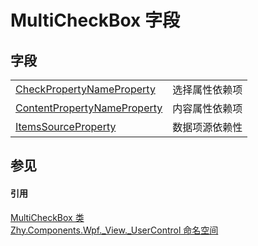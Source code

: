 # MultiCheckBox 字段




## 字段
<table>
<tr>
<td><a href="F_Zhy_Components_Wpf__View__UserControl_MultiCheckBox_CheckPropertyNameProperty">CheckPropertyNameProperty</a></td>
<td>选择属性依赖项</td></tr>
<tr>
<td><a href="F_Zhy_Components_Wpf__View__UserControl_MultiCheckBox_ContentPropertyNameProperty">ContentPropertyNameProperty</a></td>
<td>内容属性依赖项</td></tr>
<tr>
<td><a href="F_Zhy_Components_Wpf__View__UserControl_MultiCheckBox_ItemsSourceProperty">ItemsSourceProperty</a></td>
<td>数据项源依赖性</td></tr>
</table>

## 参见


#### 引用
<a href="T_Zhy_Components_Wpf__View__UserControl_MultiCheckBox">MultiCheckBox 类</a>  
<a href="N_Zhy_Components_Wpf__View__UserControl">Zhy.Components.Wpf._View._UserControl 命名空间</a>  
